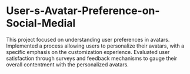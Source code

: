 # User-s-Avatar-Preference-on-Social-Medial
This project focused on understanding user preferences in avatars. Implemented a process allowing users to personalize their avatars, with a specific emphasis on the customization experience. Evaluated user satisfaction through surveys and feedback mechanisms to gauge their overall contentment with the personalized avatars. 
